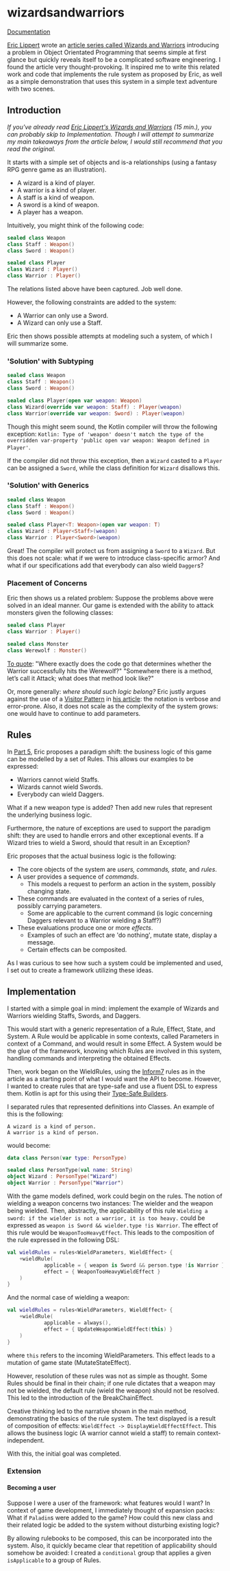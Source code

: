 # wizardsandwarriors
[Documentation](https://devbridie.github.io/wizardsandwarriors/docs/)

[Eric Lippert](https://ericlippert.com/) wrote an [article series called Wizards and Warriors](https://ericlippert.com/2015/04/27/wizards-and-warriors-part-one/)
introducing a problem in Object Orientated Programming that seems simple at first glance but quickly reveals itself to be
a complicated software engineering. I found the article very thought-provoking.
It inspired me to write this related work and code that implements the rule system as proposed by Eric, as well as a simple demonstration that uses this system in a simple text adventure with two scenes.

## Introduction

*If you've already read [Eric Lippert's Wizards and Warriors](https://ericlippert.com/2015/04/27/wizards-and-warriors-part-one/)
(15 min.), you can probably skip to Implementation. Though I will attempt to summarize my main takeaways
from the article below, I would still recommend that you read the original.*

It starts with a simple set of objects and is-a relationships (using a fantasy RPG genre game as an illustration).

* A wizard is a kind of player.
* A warrior is a kind of player.
* A staff is a kind of weapon.
* A sword is a kind of weapon.
* A player has a weapon.

Intuitively, you might think of the following code:

```kotlin
sealed class Weapon
class Staff : Weapon()
class Sword : Weapon()

sealed class Player
class Wizard : Player()
class Warrior : Player()
```

The relations listed above have been captured. Job well done.

However, the following constraints are added to the system:

* A Warrior can only use a Sword.
* A Wizard can only use a Staff.

Eric then shows possible attempts at modeling such a system, of which I will summarize some.

### 'Solution' with Subtyping
```kotlin
sealed class Weapon
class Staff : Weapon()
class Sword : Weapon()

sealed class Player(open var weapon: Weapon)
class Wizard(override var weapon: Staff) : Player(weapon)
class Warrior(override var weapon: Sword) : Player(weapon)
```

Though this might seem sound, the Kotlin compiler will throw the following exception:
`Kotlin: Type of 'weapon' doesn't match the type of the overridden var-property 'public open var weapon: Weapon defined in Player'`.

If the compiler did not throw this exception, then a `Wizard` casted to a `Player` can be assigned
a `Sword`, while the class definition for `Wizard` disallows this.

### 'Solution' with Generics
```kotlin
sealed class Weapon
class Staff : Weapon()
class Sword : Weapon()

sealed class Player<T: Weapon>(open var weapon: T)
class Wizard : Player<Staff>(weapon)
class Warrior : Player<Sword>(weapon)
```

Great! The compiler will protect us from assigning a `Sword` to a `Wizard`.
But this does not scale: what if we were to introduce class-specific armor?
And what if our specifications add that everybody can also wield `Dagger`s?

### Placement of Concerns

Eric then shows us a related problem: Suppose the problems above were solved in an ideal manner.
Our game is extended with the ability to attack monsters given the following classes:

```kotlin
sealed class Player
class Warrior : Player()

sealed class Monster
class Werewolf : Monster()
```

[To quote](https://ericlippert.com/2015/05/04/wizards-and-warriors-part-three/):
"Where exactly does the code go that determines whether the Warrior successfully hits the Werewolf?"
"Somewhere there is a method, let’s call it Attack; what does that method look like?"

Or, more generally: *where should such logic belong?* Eric justly argues against the use of a
[Visitor Pattern](https://github.com/dbacinski/Design-Patterns-In-Kotlin/blob/master/src/main/kotlin/Visitor.kt)
in [his article](https://ericlippert.com/2015/05/04/wizards-and-warriors-part-three/): the notation is verbose and error-prone.
Also, it does not scale as the complexity of the system grows: one would have to continue to add parameters.

## Rules
In [Part 5](https://ericlippert.com/2015/05/11/wizards-and-warriors-part-five/), Eric proposes a paradigm shift:
the business logic of this game can be modelled by a set of Rules.
This allows our examples to be expressed:

* Warriors cannot wield Staffs.
* Wizards cannot wield Swords.
* Everybody can wield Daggers.

What if a new weapon type is added? Then add new rules that represent the underlying business logic.

Furthermore, the nature of exceptions are used to support the paradigm shift: they are used to handle errors and other exceptional events.
If a Wizard tries to wield a Sword, should that result in an Exception?

Eric proposes that the actual business logic is the following:

* The core objects of the system are *users, commands, state,* and *rules*.
* A user provides a sequence of *commands*.
  * This models a request to perform an action in the system, possibly changing state.
* These commands are evaluated in the context of a series of rules, possibly carrying parameters.
  * Some are applicable to the current command (is logic concerning Daggers relevant to a Warrior wielding a Staff?)
* These evaluations produce one or more *effects*.
  * Examples of such an effect are 'do nothing', mutate state, display a message.
  * Certain effects can be composited.

As I was curious to see how such a system could be implemented and used, I set out to create a framework utilizing these ideas.

## Implementation
I started with a simple goal in mind: implement the example of Wizards and Warriors wielding Staffs, Swords, and Daggers.

This would start with a generic representation of a Rule, Effect, State, and System.
A Rule would be applicable in some contexts, called Parameters in context of a Command, and would result in some Effect.
A System would be the glue of the framework, knowing which Rules are involved in this system, handling commands and interpreting the obtained Effects.

Then, work began on the WieldRules, using the [Inform7](http://inform7.com/) rules as in the article as a starting point of what I would want the API to become.
However, I wanted to create rules that are type-safe and use a fluent DSL to express them. Kotlin is apt for this using their [Type-Safe Builders](https://kotlinlang.org/docs/reference/type-safe-builders.html).

I separated rules that represented definitions into Classes. An example of this is the following:

```Inform7
A wizard is a kind of person.
A warrior is a kind of person.
```

would become:

```kotlin
data class Person(var type: PersonType)

sealed class PersonType(val name: String)
object Wizard : PersonType("Wizard")
object Warrior : PersonType("Warrior")
```

With the game models defined, work could begin on the rules. The notion of wielding a weapon concerns two instances:
The wielder and the weapon being wielded. Then, abstractly, the applicability of this rule `Wielding a sword: if the wielder is not a warrior, it is too heavy.`
could be expressed as `weapon is Sword && wielder.type !is Warrior`. The effect of this rule would be `WeaponTooHeavyEffect`.
This leads to the composition of the rule expressed in the following DSL:

```kotlin
val wieldRules = rules<WieldParameters, WieldEffect> {
    +wieldRule(
            applicable = { weapon is Sword && person.type !is Warrior },
            effect = { WeaponTooHeavyWieldEffect }
    )
}
```

And the normal case of wielding a weapon:

```kotlin
val wieldRules = rules<WieldParameters, WieldEffect> {
    +wieldRule(
            applicable = always(),
            effect = { UpdateWeaponWieldEffect(this) }
    )
}
```

where `this` refers to the incoming WieldParameters. This effect leads to a mutation of game state (MutateStateEffect).

However, resolution of these rules was not as simple as thought. Some Rules should be final in their chain;
if one rule dictates that a weapon may not be wielded, the default rule (wield the weapon) should not be resolved.
This led to the introduction of the BreakChainEffect.

Creative thinking led to the narrative shown in the main method, demonstrating the basics of the rule system.
The text displayed is a result of composition of effects: `WieldEffect -> DisplayWieldEffectEffect`.
This allows the business logic (A warrior cannot wield a staff) to remain context-independent.

With this, the initial goal was completed.

### Extension
#### Becoming a user
Suppose I were a user of the framework: what features would I want? In context of game development, I immediately
thought of expansion packs: What if `Paladin`s were added to the game? How could this new class and their related logic
be added to the system without disturbing existing logic?

By allowing rulebooks to be composed, this can be incorporated into the system.
Also, it quickly became clear that repetition of applicability should somehow be avoided: I created a
`conditional` group that applies a given `isApplicable` to a group of Rules.
